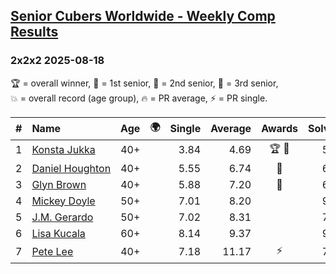 <style>table {white-space: nowrap;}</style>
<link rel="stylesheet" type="text/css" href="/scw-comp/css/flags.css" />

## [Senior Cubers Worldwide - Weekly Comp Results](/scw-comp/results/)
### 2x2x2 2025-08-18

<span style="white-space: nowrap;">🏆 = overall winner</span>, <span style="white-space: nowrap;">🥇 = 1st senior</span>, <span style="white-space: nowrap;">🥈 = 2nd senior</span>, <span style="white-space: nowrap;">🥉 = 3rd senior</span>, <span style="white-space: nowrap;">💥 = overall record (age group)</span>, <span style="white-space: nowrap;">🔥 = PR average</span>, <span style="white-space: nowrap;">⚡ = PR single</span>.

| # | Name | Age | 🌍 | Single | Average | Awards | Solve 1 | Solve 2 | Solve 3 | Solve 4 | Solve 5 | Video |
| :--: | :-- | :--: | :--: | --: | --: | :--: | --: | --: | --: | --: | --: | :-- |
| 1 | [Konsta Jukka](../../persons/konsta_jukka/222.md) | 40+ | <i class="flag flag-FI" /> | 3.84 | 4.69 | 🏆 🥇 | 5.79 | 4.53 | 4.54 | 5.01 | 3.84 | [Desktop](https://www.facebook.com/events/4098227200495459/permalink/4111733142478198) / [Mobile](https://m.facebook.com/events/4098227200495459?view=permalink&id=4111733142478198) |
| 2 | [Daniel Houghton](../../persons/daniel_houghton/222.md) | 40+ | <i class="flag flag-CH" /> | 5.55 | 6.74 | 🥈 | 6.15 | 6.98 | 5.55 | 7.10 | 12.77 | [Desktop](https://www.facebook.com/events/4098227200495459/permalink/4109791972672315) / [Mobile](https://m.facebook.com/events/4098227200495459?view=permalink&id=4109791972672315) |
| 3 | [Glyn Brown](../../persons/glyn_brown/222.md) | 40+ | <i class="flag flag-GB" /> | 5.88 | 7.20 | 🥉 | 6.70 | 9.91 | 5.88 | 7.35 | 7.54 | [Desktop](https://www.facebook.com/events/4098227200495459/permalink/4107852812866231) / [Mobile](https://m.facebook.com/events/4098227200495459?view=permalink&id=4107852812866231) |
| 4 | [Mickey Doyle](../../persons/mickey_doyle/222.md) | 50+ | <i class="flag flag-US" /> | 7.01 | 8.20 |  | 9.12 | 7.01 | 7.81 | 10.17 | 7.67 | [Desktop](https://www.facebook.com/events/4098227200495459/permalink/4111994829118696) / [Mobile](https://m.facebook.com/events/4098227200495459?view=permalink&id=4111994829118696) |
| 5 | [J.M. Gerardo](../../persons/jm_gerardo/222.md) | 50+ | <i class="flag flag-US" /> | 7.02 | 8.31 |  | 7.02 | 7.92 | 15.87 | 7.84 | 9.18 | [Desktop](https://www.facebook.com/events/4098227200495459/permalink/4112129715771874) / [Mobile](https://m.facebook.com/events/4098227200495459?view=permalink&id=4112129715771874) |
| 6 | [Lisa Kucala](../../persons/lisa_kucala/222.md) | 60+ | <i class="flag flag-US" /> | 8.14 | 9.37 |  | 9.45 | 8.14 | 9.70 | 8.98 | 9.69 | [Desktop](https://www.facebook.com/events/4098227200495459/permalink/4112091089109070) / [Mobile](https://m.facebook.com/events/4098227200495459?view=permalink&id=4112091089109070) |
| 7 | [Pete Lee](../../persons/pete_lee/222.md) | 40+ | <i class="flag flag-GB" /> | 7.18 | 11.17 | ⚡ | 7.18 | 8.43 | 13.29 | 11.80 | 24.61 | [Desktop](https://www.facebook.com/events/4098227200495459/permalink/4101140113537501) / [Mobile](https://m.facebook.com/events/4098227200495459?view=permalink&id=4101140113537501) |

<!-- Global site tag (gtag.js) - Google Analytics -->
<script async src="https://www.googletagmanager.com/gtag/js?id=UA-86348435-3"></script>
<script>window.dataLayer = window.dataLayer || []; function gtag() {dataLayer.push(arguments);} gtag('js', new Date()); gtag('config', 'UA-86348435-3');</script>
